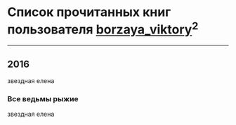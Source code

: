 # Список прочитанных книг пользователя [borzaya_viktory](http://vk.com/id42220616)<sup>2</sup>
---

## 2016

звездная елена


### Все ведьмы рыжие
звездная елена




